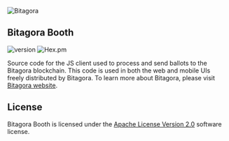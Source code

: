 ![Bitagora](https://bitagora.cc/assets/img/bitagora-name-blue.png)

## Bitagora Booth

![version](https://img.shields.io/badge/version-1.0.178-green.svg) 
![Hex.pm](https://img.shields.io/hexpm/l/plug.svg)

Source code for the JS client used to process and send ballots to the Bitagora blockchain.
This code is used in both the web and mobile UIs freely distributed by Bitagora. To learn more 
about Bitagora, please visit [Bitagora website](https://www.bitagora.cc).

## License

Bitagora Booth is licensed under the [Apache License Version 2.0](http://www.apache.org/licenses/LICENSE-2.0)
software license.